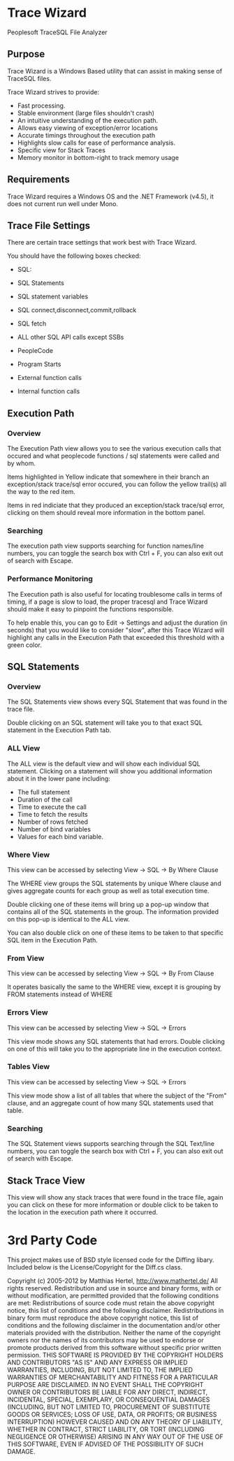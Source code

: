 # Trace Wizard
Peoplesoft TraceSQL File Analyzer

## Purpose

Trace Wizard is a Windows Based utility that can assist in making sense of TraceSQL files. 

Trace Wizard strives to provide:

* Fast processing.
* Stable environment (large files shouldn't crash)
* An intuitive understanding of the execution path.
 * Allows easy viewing of exception/error locations
 * Accurate timings throughout the execution path
 * Highlights slow calls for ease of performance analysis.
* Specific view for Stack Traces
* Memory monitor in bottom-right to track memory usage

## Requirements

Trace Wizard requires a Windows OS and the .NET Framework (v4.5), it does not current run well under Mono.

## Trace File Settings

There are certain trace settings that work best with Trace Wizard.

You should have the following boxes checked:

* SQL:
 * SQL Statements
 * SQL statement variables
 * SQL connect,disconnect,commit,rollback
 * SQL fetch
 * ALL other SQL API calls except SSBs

* PeopleCode
 * Program Starts
 * External function calls
 * Internal function calls

## Execution Path

### Overview

The Execution Path view allows you to see the various execution calls that occured and what peoplecode functions / sql statements were called and by whom.

Items highlighted in Yellow indicate that somewhere in their branch an exception/stack trace/sql error occured, you can follow the yellow trail(s) all the way to the red item.

Items in red indiciate that they produced an exception/stack trace/sql error, clicking on them should reveal more information in the bottom panel.

### Searching

The execution path view supports searching for function names/line numbers, you can toggle the search box with Ctrl + F, you can also exit out of search with Escape.

### Performance Monitoring

The Execution path is also useful for locating troublesome calls in terms of timing, if a page is slow to load, the proper tracesql and Trace Wizard should make it easy to pinpoint the functions responsible.

To help enable this, you can go to Edit -> Settings and adjust the duration (in seconds) that you would like to consider "slow", after this Trace Wizard will highlight any calls in the Execution Path that exceeded this threshold with a green color.

## SQL Statements

### Overview

The SQL Statements view shows every SQL Statement that was found in the trace file.

Double clicking on an SQL statement will take you to that exact SQL statement in the Execution Path tab.

### ALL View

The ALL view is the default view and will show each individual SQL statement. Clicking on a statement will show you additional information about it in the lower pane including:

* The full statement
* Duration of the call
* Time to execute the call
* Time to fetch the results
* Number of rows fetched
* Number of bind variables
* Values for each bind variable.

### Where View

This view can be accessed by selecting View -> SQL -> By Where Clause

The WHERE view groups the SQL statements by unique Where clause and gives aggregate counts for each group as well as total execution time.

Double clicking one of these items will bring up a pop-up window that contains all of the SQL statements in the group. The information provided on this pop-up is identical to the ALL view.

You can also double click on one of these items to be taken to that specific SQL item in the Execution Path.

### From View

This view can be accessed by selecting View -> SQL -> By From Clause

It operates basically the same to the WHERE view, except it is grouping by FROM statements instead of WHERE

### Errors View

This view can be accessed by selecting View -> SQL -> Errors

This view mode shows any SQL statements that had errors. Double clicking on one of this will take you to the appropriate line in the execution context.

### Tables View

This view can be accessed by selecting View -> SQL -> Errors

This view mode show a list of all tables that where the subject of the "From" clause, and an aggregate count of how many SQL statements used that table.

### Searching

The SQL Statement views supports searching through the SQL Text/line numbers, you can toggle the search box with Ctrl + F, you can also exit out of search with Escape.

## Stack Trace View

This view will show any stack traces that were found in the trace file, again you can click on these for more information or double click to be taken to the location in the execution path where it occurred.

# 3rd Party Code

This project makes use of BSD style licensed code for the Diffing libary. Included below is the License/Copyright for the Diff.cs class.

Copyright (c) 2005-2012 by Matthias Hertel, http://www.mathertel.de/
All rights reserved.
Redistribution and use in source and binary forms, with or without modification, are permitted provided that the following conditions are met:
Redistributions of source code must retain the above copyright notice, this list of conditions and the following disclaimer.
Redistributions in binary form must reproduce the above copyright notice, this list of conditions and the following disclaimer in the documentation and/or other materials provided with the distribution.
Neither the name of the copyright owners nor the names of its contributors may be used to endorse or promote products derived from this software without specific prior written permission.
THIS SOFTWARE IS PROVIDED BY THE COPYRIGHT HOLDERS AND CONTRIBUTORS "AS IS" AND ANY EXPRESS OR IMPLIED WARRANTIES, INCLUDING, BUT NOT LIMITED TO, THE IMPLIED WARRANTIES OF MERCHANTABILITY AND FITNESS FOR A PARTICULAR PURPOSE ARE DISCLAIMED. IN NO EVENT SHALL THE COPYRIGHT OWNER OR CONTRIBUTORS BE LIABLE FOR ANY DIRECT, INDIRECT, INCIDENTAL, SPECIAL, EXEMPLARY, OR CONSEQUENTIAL DAMAGES (INCLUDING, BUT NOT LIMITED TO, PROCUREMENT OF SUBSTITUTE GOODS OR SERVICES; LOSS OF USE, DATA, OR PROFITS; OR BUSINESS INTERRUPTION) HOWEVER CAUSED AND ON ANY THEORY OF LIABILITY, WHETHER IN CONTRACT, STRICT LIABILITY, OR TORT (INCLUDING NEGLIGENCE OR OTHERWISE) ARISING IN ANY WAY OUT OF THE USE OF THIS SOFTWARE, EVEN IF ADVISED OF THE POSSIBILITY OF SUCH DAMAGE.
